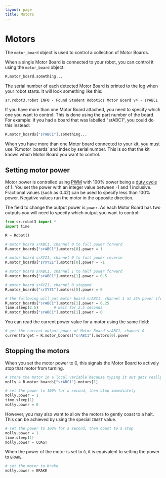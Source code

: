 ```yaml
---
layout: page
title: Motors
---
```


Motors
======

The `motor_board` object is used to control a collection of Motor Boards.

When a single Motor Board is connected to your robot, you can control it
using the `motor_board` object.

~~~~~ python
R.motor_board.something...
~~~~~

The serial number of each detected Motor Board is printed to the log when your robot starts.
It will look something like this:

~~~~~ not-code
sr.robot3.robot INFO - Found Student Robotics Motor Board v4 - srABC1
~~~~~

If you have more than one Motor Board attached, you need to specify which one you want to control. This is done using the part number of the board. For example: if you had a board that was labelled "srABC1",
you could do this instead:

~~~~~ python
R.motor_boards["srABC1"].something...
~~~~~

<div class="warning">
    When you have more than one Motor board connected to your kit,
    you must use `R.motor_boards` and index by serial number. This is so
    that the kit knows which Motor Board you want to control.
</div>


Setting motor power
-------------------

Motor power is controlled using [PWM](https://en.wikipedia.org/wiki/Pulse-width_modulation) with 100% power being a [duty cycle](https://en.wikipedia.org/wiki/Duty_cycle) of 1. You set the power with an integer value between -1 and 1 inclusive. Fractional values (such as 0.42) can be used to specify less than 100% power. Negative values run the motor in the opposite direction.

The field to change the output power is `power`. As each Motor Board has two outputs you will need to specify which output you want to control:

~~~~~ python
from sr.robot3 import *
import time

R = Robot()

# motor board srABC1, channel 0 to full power forward
R.motor_boards["srABC1"].motors[0].power = 1

# motor board srXYZ1, channel 0 to full power reverse
R.motor_boards["srXYZ1"].motors[0].power = -1

# motor board srABC1, channel 1 to half power forward
R.motor_boards["srABC1"].motors[1].power = 0.5

# motor board srXYZ1, channel 0 stopped
R.motor_boards["srXYZ1"].motors[0].power = 0

# the following will put motor board srABC1, channel 1 at 25% power (forwards) for 2.5 seconds:
R.motor_boards["srABC1"].motors[1].power = 0.25
time.sleep(2.5)       # wait for 2.5 seconds
R.motor_boards["srABC1"].motors[1].power = 0
~~~~~

You can read the current power value for a motor using the same field:

~~~~~ python
# get the current output power of Motor Board srABC1, channel 0
currentTarget = R.motor_boards["srABC1"].motors[0].power
~~~~~

Stopping the motors
-------------------

When you set the motor power to 0, this signals the Motor Board to actively stop that motor from turning.

~~~~~ python
# store the motor in a local variable because typing it out gets really boring
molly = R.motor_boards["srABC1"].motors[1]

# set the power to 100% for a second, then stop immediately
molly.power = 1
time.sleep(1)
molly.power = 0
~~~~~

However, you may also want to allow the motors to gently coast to a halt.
This can be achieved by using the special `COAST` value.

~~~~~ python
# set the power to 100% for a second, then coast to a stop
molly.power = 1
time.sleep(1)
molly.power = COAST
~~~~~

When the power of the motor is set to `0`, it is equivalent to setting
the power to `BRAKE`.

~~~~~ python
# set the motor to brake
molly.power = BRAKE
~~~~~
